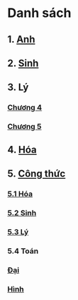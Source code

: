 # Danh sách

## 1. [Anh](/bin/anh)
## 2. [Sinh](/bin/sinh)
## 3. Lý
### [Chương 4](/bin/lyc4)
### [Chương 5](/bin/lyc5)
## 4. [Hóa](/bin/hoa)
## 5. [Công thức](/bin/ct)
### [5.1 Hóa](/bin/ct#hóa)
### [5.2 Sinh](/bin/ct#sinh)
### [5.3 Lý](/bin/ct#lý)
### 5.4 Toán
### [Đại](/bin/ct#đại)
### [Hình](/bin/ct#hình)
